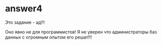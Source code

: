 # answer4

Это задание - ад!!!

Оно явно не для программистов! Я не уверен что администраторы баз данных с огромным опытом его решат!!!
